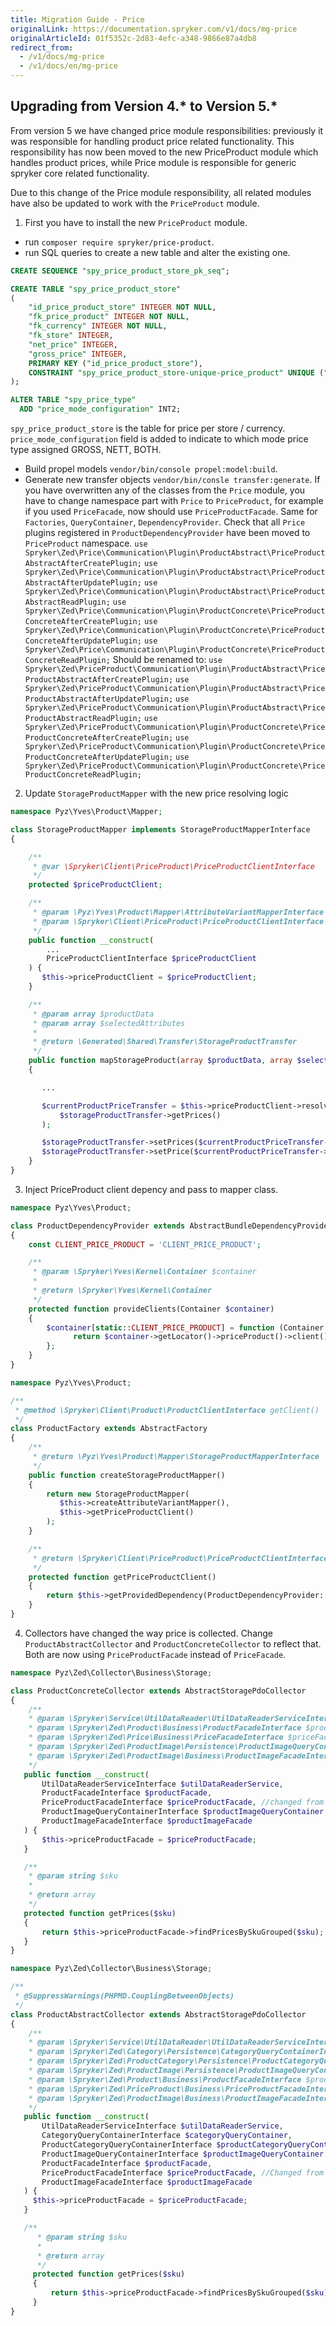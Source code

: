 ```yaml
---
title: Migration Guide - Price
originalLink: https://documentation.spryker.com/v1/docs/mg-price
originalArticleId: 01f5352c-2d83-4efc-a348-9866e87a4db8
redirect_from:
  - /v1/docs/mg-price
  - /v1/docs/en/mg-price
---
```


## Upgrading from Version 4.* to Version 5.*
From version 5 we have changed price module responsibilities: previously it was responsible for handling product price related functionality. This responsibility has now been moved to the new PriceProduct module which handles product prices, while Price module is responsible for generic spryker core related functionality.

Due to this change of the Price module responsibility, all related modules have also be updated to work with the `PriceProduct` module.

1. First you have to install the new `PriceProduct` module.
* run `composer require spryker/price-product`.
* run SQL queries to create a new table and alter the existing one.

```sql
CREATE SEQUENCE "spy_price_product_store_pk_seq";

CREATE TABLE "spy_price_product_store"
(
    "id_price_product_store" INTEGER NOT NULL,
    "fk_price_product" INTEGER NOT NULL,
    "fk_currency" INTEGER NOT NULL,
    "fk_store" INTEGER,
    "net_price" INTEGER,
    "gross_price" INTEGER,
    PRIMARY KEY ("id_price_product_store"),
    CONSTRAINT "spy_price_product_store-unique-price_product" UNIQUE ("fk_currency","fk_price_product","fk_store")
);

ALTER TABLE "spy_price_type"
  ADD "price_mode_configuration" INT2;
  ```
`spy_price_product_store` is the table for price per store / currency. `price_mode_configuration` field is added to indicate to which mode price type assigned GROSS, NETT, BOTH.
* Build propel models `vendor/bin/console propel:model:build`.
* Generate new transfer objects `vendor/bin/consle transfer:generate`.
If you have overwritten any of the classes from the `Price` module, you have to change namespace part with `Price` to `PriceProduct`, for example if you used `PriceFacade`, now should use `PriceProductFacade`. Same for `Factories`, `QueryContainer`, `DependencyProvider`.
Check that all `Price` plugins registered in `ProductDependencyProvider` have been moved to `PriceProduct` namespace.
`use Spryker\Zed\Price\Communication\Plugin\ProductAbstract\PriceProductAbstractAfterCreatePlugin;`
`use Spryker\Zed\Price\Communication\Plugin\ProductAbstract\PriceProductAbstractAfterUpdatePlugin;`
`use Spryker\Zed\Price\Communication\Plugin\ProductAbstract\PriceProductAbstractReadPlugin;`
`use Spryker\Zed\Price\Communication\Plugin\ProductConcrete\PriceProductConcreteAfterCreatePlugin;`
`use Spryker\Zed\Price\Communication\Plugin\ProductConcrete\PriceProductConcreteAfterUpdatePlugin;`
`use Spryker\Zed\Price\Communication\Plugin\ProductConcrete\PriceProductConcreteReadPlugin;`
Should be renamed to:
`use Spryker\Zed\PriceProduct\Communication\Plugin\ProductAbstract\PriceProductAbstractAfterCreatePlugin;`
`use Spryker\Zed\PriceProduct\Communication\Plugin\ProductAbstract\PriceProductAbstractAfterUpdatePlugin;`
`use Spryker\Zed\PriceProduct\Communication\Plugin\ProductAbstract\PriceProductAbstractReadPlugin;`
`use Spryker\Zed\PriceProduct\Communication\Plugin\ProductConcrete\PriceProductConcreteAfterCreatePlugin;`
`use Spryker\Zed\PriceProduct\Communication\Plugin\ProductConcrete\PriceProductConcreteAfterUpdatePlugin;`
`use Spryker\Zed\PriceProduct\Communication\Plugin\ProductConcrete\PriceProductConcreteReadPlugin;`

2. Update `StorageProductMapper` with the new price resolving logic
```php
namespace Pyz\Yves\Product\Mapper;

class StorageProductMapper implements StorageProductMapperInterface
{

    /**
     * @var \Spryker\Client\PriceProduct\PriceProductClientInterface
     */
    protected $priceProductClient;

    /**
     * @param \Pyz\Yves\Product\Mapper\AttributeVariantMapperInterface $attributeVariantMapper
     * @param \Spryker\Client\PriceProduct\PriceProductClientInterface $priceProductClient
     */
    public function __construct(
        ...
        PriceProductClientInterface $priceProductClient
    ) {
       $this->priceProductClient = $priceProductClient;
    }

    /**
     * @param array $productData
     * @param array $selectedAttributes
     *
     * @return \Generated\Shared\Transfer\StorageProductTransfer
     */
    public function mapStorageProduct(array $productData, array $selectedAttributes = [])
    {

       ...

       $currentProductPriceTransfer = $this->priceProductClient->resolveProductPrice(
           $storageProductTransfer->getPrices()
       );

       $storageProductTransfer->setPrices($currentProductPriceTransfer->getPrices());
       $storageProductTransfer->setPrice($currentProductPriceTransfer->getPrice());
    }
}
```

3. Inject PriceProduct client depency and pass to mapper class.
```php
namespace Pyz\Yves\Product;

class ProductDependencyProvider extends AbstractBundleDependencyProvider
{
    const CLIENT_PRICE_PRODUCT = 'CLIENT_PRICE_PRODUCT';

    /**
     * @param \Spryker\Yves\Kernel\Container $container
     *
     * @return \Spryker\Yves\Kernel\Container
     */
    protected function provideClients(Container $container)
    {
        $container[static::CLIENT_PRICE_PRODUCT] = function (Container $container) {
              return $container->getLocator()->priceProduct()->client();
        };
    }
}
```

```php
namespace Pyz\Yves\Product;

/**
 * @method \Spryker\Client\Product\ProductClientInterface getClient()
 */
class ProductFactory extends AbstractFactory
{
    /**
     * @return \Pyz\Yves\Product\Mapper\StorageProductMapperInterface
     */
    public function createStorageProductMapper()
    {
        return new StorageProductMapper(
           $this->createAttributeVariantMapper(),
           $this->getPriceProductClient()
        );
    }

    /**
     * @return \Spryker\Client\PriceProduct\PriceProductClientInterface
     */
    protected function getPriceProductClient()
    {
        return $this->getProvidedDependency(ProductDependencyProvider::CLIENT_PRICE_PRODUCT);
    }
}
```

4. Collectors have changed the way price is collected. Change `ProductAbstractCollector` and `ProductConcreteCollector` to reflect that. Both are now using `PriceProductFacade` instead of `PriceFacade`.
```php
namespace Pyz\Zed\Collector\Business\Storage;

class ProductConcreteCollector extends AbstractStoragePdoCollector
{
    /**
    * @param \Spryker\Service\UtilDataReader\UtilDataReaderServiceInterface $utilDataReaderService
    * @param \Spryker\Zed\Product\Business\ProductFacadeInterface $productFacade
    * @param \Spryker\Zed\Price\Business\PriceFacadeInterface $priceFacade
    * @param \Spryker\Zed\ProductImage\Persistence\ProductImageQueryContainerInterface $productImageQueryContainer
    * @param \Spryker\Zed\ProductImage\Business\ProductImageFacadeInterface $productImageFacade
    */
   public function __construct(
       UtilDataReaderServiceInterface $utilDataReaderService,
       ProductFacadeInterface $productFacade,
       PriceProductFacadeInterface $priceProductFacade, //changed from PriceFacadeInterface
       ProductImageQueryContainerInterface $productImageQueryContainer,
       ProductImageFacadeInterface $productImageFacade
   ) {
       $this->priceProductFacade = $priceProductFacade;
   }

   /**
    * @param string $sku
    *
    * @return array
    */
   protected function getPrices($sku)
   {
       return $this->priceProductFacade->findPricesBySkuGrouped($sku);
   }
}
```

```php
namespace Pyz\Zed\Collector\Business\Storage;

/**
 * @SuppressWarnings(PHPMD.CouplingBetweenObjects)
 */
class ProductAbstractCollector extends AbstractStoragePdoCollector
{
    /**
    * @param \Spryker\Service\UtilDataReader\UtilDataReaderServiceInterface $utilDataReaderService
    * @param \Spryker\Zed\Category\Persistence\CategoryQueryContainerInterface $categoryQueryContainer
    * @param \Spryker\Zed\ProductCategory\Persistence\ProductCategoryQueryContainerInterface $productCategoryQueryContainer
    * @param \Spryker\Zed\ProductImage\Persistence\ProductImageQueryContainerInterface $productImageQueryContainer
    * @param \Spryker\Zed\Product\Business\ProductFacadeInterface $productFacade
    * @param \Spryker\Zed\PriceProduct\Business\PriceProductFacadeInterface $priceProductFacade
    * @param \Spryker\Zed\ProductImage\Business\ProductImageFacadeInterface $productImageFacade
    */
   public function __construct(
       UtilDataReaderServiceInterface $utilDataReaderService,
       CategoryQueryContainerInterface $categoryQueryContainer,
       ProductCategoryQueryContainerInterface $productCategoryQueryContainer,
       ProductImageQueryContainerInterface $productImageQueryContainer,
       ProductFacadeInterface $productFacade,
       PriceProductFacadeInterface $priceProductFacade, //Changed from PriceFacadeInterface
       ProductImageFacadeInterface $productImageFacade
   ) {
     $this->priceProductFacade = $priceProductFacade;
   }

   /**
      * @param string $sku
      *
      * @return array
      */
     protected function getPrices($sku)
     {
         return $this->priceProductFacade->findPricesBySkuGrouped($sku);
     }
}
```
